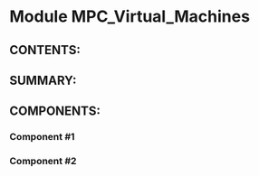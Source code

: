 Module MPC_Virtual_Machines
======================

CONTENTS:
---------
    
    

SUMMARY:
--------


COMPONENTS:
-----------

### Component #1
### Component #2

